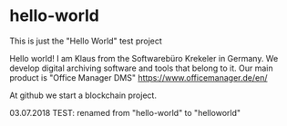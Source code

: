 # hello-world
This is just the "Hello World" test project

Hello world! I am Klaus from the Softwarebüro Krekeler in Germany.
We develop digital archiving software and tools that belong to it.
Our main product is "Office Manager DMS" https://www.officemanager.de/en/

At github we start a blockchain project.

03.07.2018 TEST: renamed from "hello-world" to "helloworld"
